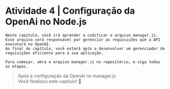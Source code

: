 # Atividade 4 | Configuração da OpenAi no Node.js

```
Neste capítulo, você irá aprender a codificar o arquivo manager.js. 
Esse arquivo será responsável por gerenciar as requisições que a API executará no OpenAI. 
Ao final do capítulo, você estará apto a desenvolver um gerenciador de requisições eficiente para a sua aplicação.
```

```
Para começar, abra o arquivo manager.js no repositório, e siga todas as etapas.
```

> Após a configuração da OpenAi no manager.js <br>
> Você finalizou este capitulo! 🎉
